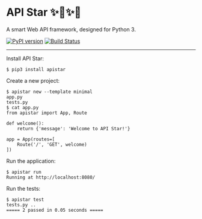 # API Star ✨🚀✨🌟

A smart Web API framework, designed for Python 3.

[![PyPI version](https://badge.fury.io/py/apistar.svg)](https://badge.fury.io/py/apistar)
[![Build Status](https://travis-ci.org/tomchristie/apistar.svg?branch=master)](https://travis-ci.org/tomchristie/apistar)

---

Install API Star:

    $ pip3 install apistar

Create a new project:

    $ apistar new --template minimal
    app.py
    tests.py
    $ cat app.py
    from apistar import App, Route

    def welcome():
        return {'message': 'Welcome to API Star!'}

    app = App(routes=[
        Route('/', 'GET', welcome)
    ])

Run the application:

    $ apistar run
    Running at http://localhost:8080/

Run the tests:

    $ apistar test
    tests.py ..
    ===== 2 passed in 0.05 seconds =====
